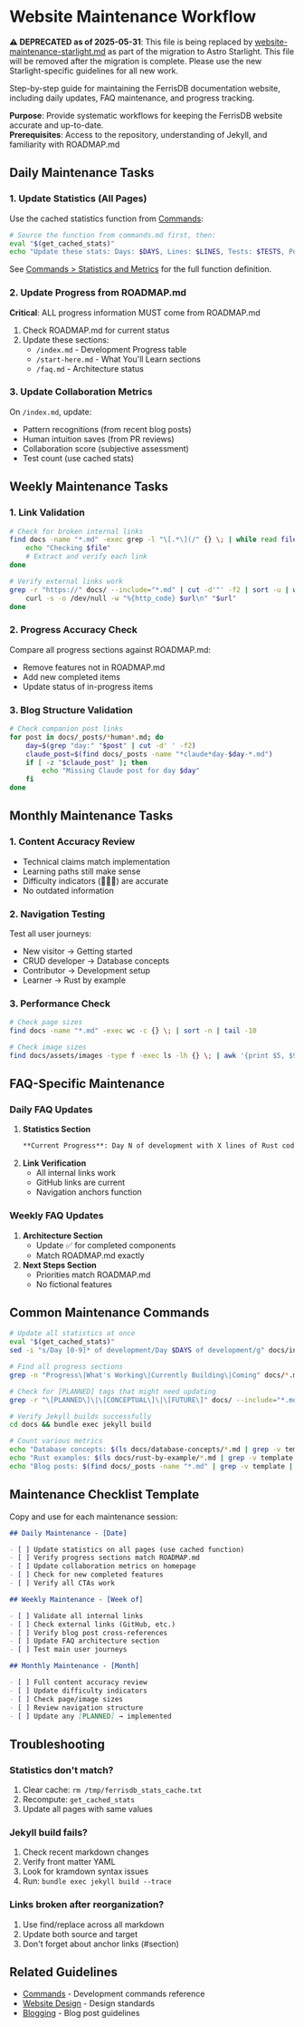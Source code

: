# Website Maintenance Workflow

**⚠️ DEPRECATED as of 2025-05-31**: This file is being replaced by [website-maintenance-starlight.md](website-maintenance-starlight.md) as part of the migration to Astro Starlight. This file will be removed after the migration is complete. Please use the new Starlight-specific guidelines for all new work.

Step-by-step guide for maintaining the FerrisDB documentation website, including daily updates, FAQ maintenance, and progress tracking.

**Purpose**: Provide systematic workflows for keeping the FerrisDB website accurate and up-to-date.  
**Prerequisites**: Access to the repository, understanding of Jekyll, and familiarity with ROADMAP.md

## Daily Maintenance Tasks

### 1. Update Statistics (All Pages)

Use the cached statistics function from [Commands](commands.md#statistics-and-metrics):

```bash
# Source the function from commands.md first, then:
eval "$(get_cached_stats)"
echo "Update these stats: Days: $DAYS, Lines: $LINES, Tests: $TESTS, Posts: $POSTS"
```

See [Commands > Statistics and Metrics](commands.md#statistics-and-metrics) for the full function definition.

### 2. Update Progress from ROADMAP.md

**Critical**: ALL progress information MUST come from ROADMAP.md

1. Check ROADMAP.md for current status
2. Update these sections:
   - `/index.md` - Development Progress table
   - `/start-here.md` - What You'll Learn sections
   - `/faq.md` - Architecture status

### 3. Update Collaboration Metrics

On `/index.md`, update:

- Pattern recognitions (from recent blog posts)
- Human intuition saves (from PR reviews)
- Collaboration score (subjective assessment)
- Test count (use cached stats)

## Weekly Maintenance Tasks

### 1. Link Validation

```bash
# Check for broken internal links
find docs -name "*.md" -exec grep -l "\[.*\](/" {} \; | while read file; do
    echo "Checking $file"
    # Extract and verify each link
done

# Verify external links work
grep -r "https://" docs/ --include="*.md" | cut -d'"' -f2 | sort -u | while read url; do
    curl -s -o /dev/null -w "%{http_code} $url\n" "$url"
done
```

### 2. Progress Accuracy Check

Compare all progress sections against ROADMAP.md:

- Remove features not in ROADMAP.md
- Add new completed items
- Update status of in-progress items

### 3. Blog Structure Validation

```bash
# Check companion post links
for post in docs/_posts/*human*.md; do
    day=$(grep "day:" "$post" | cut -d' ' -f2)
    claude_post=$(find docs/_posts -name "*claude*day-$day-*.md")
    if [ -z "$claude_post" ]; then
        echo "Missing Claude post for day $day"
    fi
done
```

## Monthly Maintenance Tasks

### 1. Content Accuracy Review

- Technical claims match implementation
- Learning paths still make sense
- Difficulty indicators (📗📙📕) are accurate
- No outdated information

### 2. Navigation Testing

Test all user journeys:

- New visitor → Getting started
- CRUD developer → Database concepts
- Contributor → Development setup
- Learner → Rust by example

### 3. Performance Check

```bash
# Check page sizes
find docs -name "*.md" -exec wc -c {} \; | sort -n | tail -10

# Check image sizes
find docs/assets/images -type f -exec ls -lh {} \; | awk '{print $5, $9}' | sort -h
```

## FAQ-Specific Maintenance

### Daily FAQ Updates

1. **Statistics Section**
   ```markdown
   **Current Progress**: Day N of development with X lines of Rust code, Y tests, and Z blog posts
   ```
2. **Link Verification**
   - All internal links work
   - GitHub links are current
   - Navigation anchors function

### Weekly FAQ Updates

1. **Architecture Section**
   - Update ✅ for completed components
   - Match ROADMAP.md exactly
2. **Next Steps Section**
   - Priorities match ROADMAP.md
   - No fictional features

## Common Maintenance Commands

```bash
# Update all statistics at once
eval "$(get_cached_stats)"
sed -i "s/Day [0-9]* of development/Day $DAYS of development/g" docs/index.md docs/start-here.md docs/faq.md

# Find all progress sections
grep -n "Progress\|What's Working\|Currently Building\|Coming" docs/*.md

# Check for [PLANNED] tags that might need updating
grep -r "\[PLANNED\]\|\[CONCEPTUAL\]\|\[FUTURE\]" docs/ --include="*.md"

# Verify Jekyll builds successfully
cd docs && bundle exec jekyll build

# Count various metrics
echo "Database concepts: $(ls docs/database-concepts/*.md | grep -v template | wc -l)"
echo "Rust examples: $(ls docs/rust-by-example/*.md | grep -v template | wc -l)"
echo "Blog posts: $(find docs/_posts -name "*.md" | grep -v template | wc -l)"
```

## Maintenance Checklist Template

Copy and use for each maintenance session:

```markdown
## Daily Maintenance - [Date]

- [ ] Update statistics on all pages (use cached function)
- [ ] Verify progress sections match ROADMAP.md
- [ ] Update collaboration metrics on homepage
- [ ] Check for new completed features
- [ ] Verify all CTAs work

## Weekly Maintenance - [Week of]

- [ ] Validate all internal links
- [ ] Check external links (GitHub, etc.)
- [ ] Verify blog post cross-references
- [ ] Update FAQ architecture section
- [ ] Test main user journeys

## Monthly Maintenance - [Month]

- [ ] Full content accuracy review
- [ ] Update difficulty indicators
- [ ] Check page/image sizes
- [ ] Review navigation structure
- [ ] Update any [PLANNED] → implemented
```

## Troubleshooting

### Statistics don't match?

1. Clear cache: `rm /tmp/ferrisdb_stats_cache.txt`
2. Recompute: `get_cached_stats`
3. Update all pages with same values

### Jekyll build fails?

1. Check recent markdown changes
2. Verify front matter YAML
3. Look for kramdown syntax issues
4. Run: `bundle exec jekyll build --trace`

### Links broken after reorganization?

1. Use find/replace across all markdown
2. Update both source and target
3. Don't forget about anchor links (#section)

## Related Guidelines

- [Commands](commands.md) - Development commands reference
- [Website Design](../content/website-design.md) - Design standards
- [Blogging](../content/blogging.md) - Blog post guidelines
